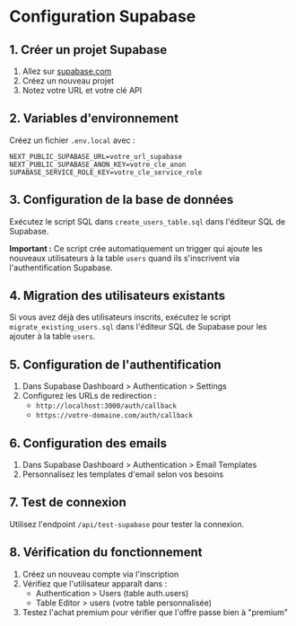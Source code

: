 # Configuration Supabase

## 1. Créer un projet Supabase

1. Allez sur [supabase.com](https://supabase.com)
2. Créez un nouveau projet
3. Notez votre URL et votre clé API

## 2. Variables d'environnement

Créez un fichier `.env.local` avec :

```env
NEXT_PUBLIC_SUPABASE_URL=votre_url_supabase
NEXT_PUBLIC_SUPABASE_ANON_KEY=votre_cle_anon
SUPABASE_SERVICE_ROLE_KEY=votre_cle_service_role
```

## 3. Configuration de la base de données

Exécutez le script SQL dans `create_users_table.sql` dans l'éditeur SQL de Supabase.

**Important :** Ce script crée automatiquement un trigger qui ajoute les nouveaux utilisateurs à la table `users` quand ils s'inscrivent via l'authentification Supabase.

## 4. Migration des utilisateurs existants

Si vous avez déjà des utilisateurs inscrits, exécutez le script `migrate_existing_users.sql` dans l'éditeur SQL de Supabase pour les ajouter à la table `users`.

## 5. Configuration de l'authentification

1. Dans Supabase Dashboard > Authentication > Settings
2. Configurez les URLs de redirection :
   - `http://localhost:3000/auth/callback`
   - `https://votre-domaine.com/auth/callback`

## 6. Configuration des emails

1. Dans Supabase Dashboard > Authentication > Email Templates
2. Personnalisez les templates d'email selon vos besoins

## 7. Test de connexion

Utilisez l'endpoint `/api/test-supabase` pour tester la connexion.

## 8. Vérification du fonctionnement

1. Créez un nouveau compte via l'inscription
2. Vérifiez que l'utilisateur apparaît dans :
   - Authentication > Users (table auth.users)
   - Table Editor > users (votre table personnalisée)
3. Testez l'achat premium pour vérifier que l'offre passe bien à "premium" 